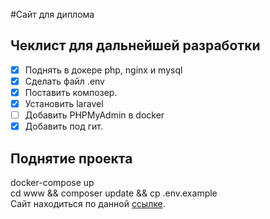 #Сайт для диплома
## Чеклист для дальнейшей разработки
- [X] Поднять в докере php, nginx и mysql
- [X] Сделать файл .env
- [X] Поставить композер.
- [X] Установить laravel
- [ ] Добавить PHPMyAdmin в docker
- [X] Добавить под гит.
## Поднятие проекта
docker-compose up  
cd www && composer update && cp .env.example  
Сайт находиться по данной [ссылке](http://localhost:80).
